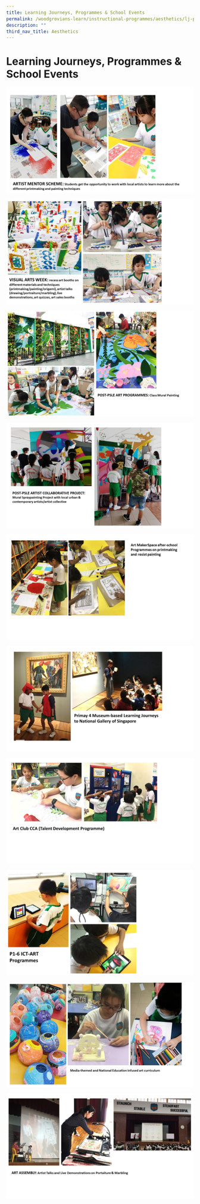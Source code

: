 ```yaml
---
title: Learning Journeys, Programmes & School Events
permalink: /woodgrovians-learn/instructional-programmes/aesthetics/lj-programmes-n-school-events/
description: ""
third_nav_title: Aesthetics
---
```



# **Learning Journeys, Programmes & School Events**


![](/images/Slide1%20(5).jpg)

![](/images/Slide2%20(4).jpg)

![](/images/Slide3%20(5).jpg)

![](/images/Slide4%20(3).jpg)

![](/images/Slide5%20(2).jpg)

![](/images/Slide6%20(1).jpg)

![](/images/Slide7.jpg)

![](/images/Slide8.jpg)

![](/images/Slide9.jpg)

![](/images/Slide10.jpg)
